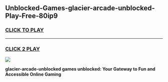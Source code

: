
## Unblocked-Games-glacier-arcade-unblocked-Play-Free-80ip9
<h3>
<a href="https://premium76.site?title=glacier-arcade-unblocked&ref=20M">CLICK TO PLAY</a></h3>
<hr>

<h3>
<a href="https://premium76.site?title=glacier-arcade-unblocked&ref=20M">CLICK 2 PLAY</a>
  
</h3>

<a href="https://premium76.site?title=glacier-arcade-unblocked&ref=19M"><img src="https://clearcache.store/games.png"></a>


**glacier-arcade-unblocked games unblocked: Your Gateway to Fun and Accessible Online Gaming**
